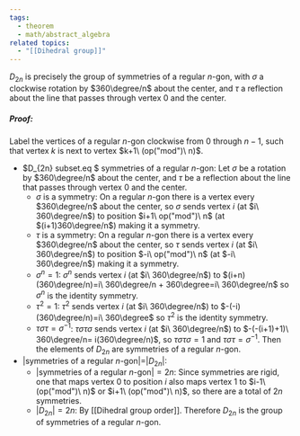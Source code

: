 ```yaml
---
tags:
  - theorem
  - math/abstract_algebra
related topics:
  - "[[Dihedral group]]"
---
```

$D_{2n}$ is precisely the group of symmetries of a regular $n$-gon, with $\sigma$ a clockwise rotation by $360\degree/n$ about the center, and $\tau$ a reflection about the line that passes through vertex $0$ and the center.
##### Proof:
Label the vertices of a regular $n$-gon clockwise from $0$ through $n-1$, such that vertex $k$ is next to vertex $k+1\ (op("mod")\ n)$.
- $D_{2n} subset.eq $ symmetries of a regular $n$-gon:
	Let $\sigma$ be a rotation by $360\degree/n$ about the center, and $\tau$ be a reflection about the line that passes through vertex $0$ and the center.
	- $\sigma$ is a symmetry:
		On a regular $n$-gon there is a vertex every $360\degree/n$ about the center, so $\sigma$ sends vertex $i$ (at $i\ 360\degree/n$) to position $i+1\ op("mod")\ n$ (at $(i+1)360\degree/n$) making it a symmetry.
	- $\tau$ is a symmetry:
		On a regular $n$-gon there is a vertex every $360\degree/n$ about the center, so $\tau$ sends vertex $i$ (at $i\ 360\degree/n$) to position $-i\ op("mod")\ n$ (at $-i\ 360\degree/n$) making it a symmetry.
	- $\sigma^n=1$:
		$\sigma^n$ sends vertex $i$ (at $i\ 360\degree/n$) to
		$(i+n)(360\degree/n)=i\ 360\degree/n + 360\degree=i\ 360\degree/n$ so $\sigma^n$ is the identity symmetry.
	- $\tau^2=1$:
		$\tau^2$ sends vertex $i$ (at $i\ 360\degree/n$) to
		$-(-i)(360\degree/n)=i\ 360\degree$ so $\tau^2$ is the identity symmetry.
	- $\tau\sigma\tau=\sigma^{-1}$:
		$\tau\sigma\tau\sigma$ sends vertex $i$ (at $i\ 360\degree/n$) to $-(-(i+1)+1)\ 360\degree/n= i(360\degree/n)$, so $\tau\sigma\tau\sigma=1$ and $\tau\sigma\tau=\sigma^{-1}$.
	Then the elements of $D_{2n}$ are symmetries of a regular $n$-gon.
- $|$symmetries of a regular $n$-gon$|=|D_{2n}|$:
	- $|$symmetries of a regular $n$-gon$| = 2n$:
		Since symmetries are rigid, one that maps vertex $0$ to position $i$ also maps vertex $1$ to $i-1\ (op("mod")\ n)$ or $i+1\ (op("mod")\ n)$, so there are a total of $2n$ symmetries.
	- $|D_{2n}|=2n$:
		By [[Dihedral group order]].
Therefore $D_{2n}$ is the group of symmetries of a regular $n$-gon.
